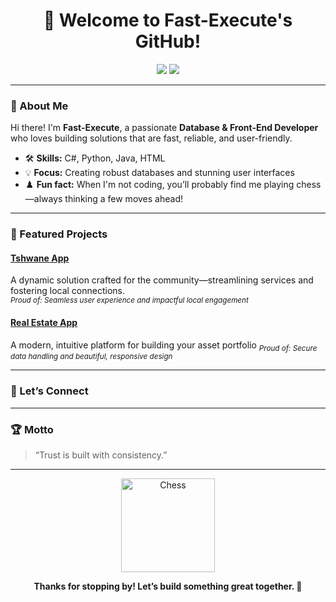 <!-- Standout Profile README for Fast-Execute -->

<h1 align="center">👋 Welcome to Fast-Execute's GitHub!</h1>

<p align="center">
  <img src="https://img.shields.io/badge/Database%20%26%20Front-End%20Developer-blue?style=flat-square" />
  <img src="https://img.shields.io/badge/Trustworthy%20%26%20Welcoming-green?style=flat-square" />
</p>

---

### 🚀 About Me

Hi there! I'm **Fast-Execute**, a passionate **Database & Front-End Developer** who loves building solutions that are fast, reliable, and user-friendly.

- 🛠️ **Skills:** C#, Python, Java, HTML
- 💡 **Focus:** Creating robust databases and stunning user interfaces
- ♟️ **Fun fact:** When I'm not coding, you’ll probably find me playing chess—always thinking a few moves ahead!

---

### 🌟 Featured Projects

#### [Tshwane App](#)
A dynamic solution crafted for the community—streamlining services and fostering local connections.  
<sub>*Proud of: Seamless user experience and impactful local engagement*</sub>

#### [Real Estate App](#)
A modern, intuitive platform for building your asset portfolio
<sub>*Proud of: Secure data handling and beautiful, responsive design*</sub>

---

### 🤝 Let’s Connect

<!-- Add your links here if you wish -->
<!-- - [LinkedIn](#)
- [Personal Website](#) -->

---

### 🏆 Motto

> “Trust is built with consistency.”  

---

<p align="center">
  <img src="https://media.giphy.com/media/3o7aD2saalBwwftBIY/giphy.gif" width="150" alt="Chess" />
</p>

<p align="center">
  <b>Thanks for stopping by! Let’s build something great together. 🚀</b>
</p>
